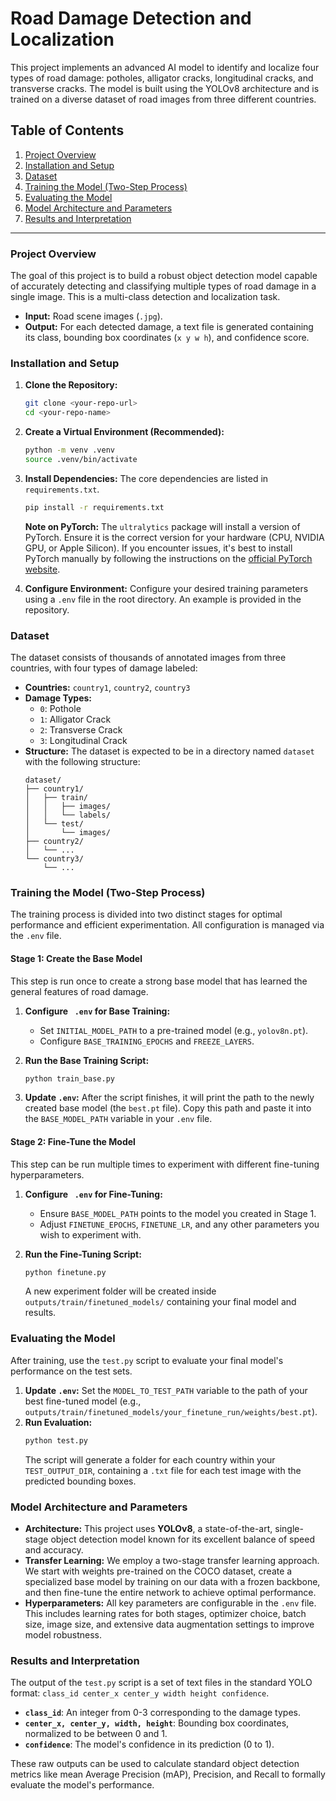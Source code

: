 # Road Damage Detection and Localization

This project implements an advanced AI model to identify and localize four types of road damage: potholes, alligator cracks, longitudinal cracks, and transverse cracks. The model is built using the YOLOv8 architecture and is trained on a diverse dataset of road images from three different countries.

## Table of Contents

1.  [Project Overview](#project-overview)
2.  [Installation and Setup](#installation-and-setup)
3.  [Dataset](#dataset)
4.  [Training the Model (Two-Step Process)](#training-the-model-two-step-process)
5.  [Evaluating the Model](#evaluating-the-model)
6.  [Model Architecture and Parameters](#model-architecture-and-parameters)
7.  [Results and Interpretation](#results-and-interpretation)

---

### Project Overview

The goal of this project is to build a robust object detection model capable of accurately detecting and classifying multiple types of road damage in a single image. This is a multi-class detection and localization task.

- **Input:** Road scene images (`.jpg`).
- **Output:** For each detected damage, a text file is generated containing its class, bounding box coordinates (`x y w h`), and confidence score.

### Installation and Setup

1.  **Clone the Repository:**

    ```bash
    git clone <your-repo-url>
    cd <your-repo-name>
    ```

2.  **Create a Virtual Environment (Recommended):**

    ```bash
    python -m venv .venv
    source .venv/bin/activate
    ```

3.  **Install Dependencies:**
    The core dependencies are listed in `requirements.txt`.

    ```bash
    pip install -r requirements.txt
    ```

    **Note on PyTorch:** The `ultralytics` package will install a version of PyTorch. Ensure it is the correct version for your hardware (CPU, NVIDIA GPU, or Apple Silicon). If you encounter issues, it's best to install PyTorch manually by following the instructions on the [official PyTorch website](https://pytorch.org/get-started/locally/).

4.  **Configure Environment:**
    Configure your desired training parameters using a `.env` file in the root directory. An example is provided in the repository.

### Dataset

The dataset consists of thousands of annotated images from three countries, with four types of damage labeled:

- **Countries:** `country1`, `country2`, `country3`
- **Damage Types:**
  - `0`: Pothole
  - `1`: Alligator Crack
  - `2`: Transverse Crack
  - `3`: Longitudinal Crack
- **Structure:** The dataset is expected to be in a directory named `dataset` with the following structure:
  ```
  dataset/
  ├── country1/
  │   ├── train/
  │   │   ├── images/
  │   │   └── labels/
  │   └── test/
  │       └── images/
  ├── country2/
  │   └── ...
  └── country3/
      └── ...
  ```

### Training the Model (Two-Step Process)

The training process is divided into two distinct stages for optimal performance and efficient experimentation. All configuration is managed via the `.env` file.

#### Stage 1: Create the Base Model

This step is run once to create a strong base model that has learned the general features of road damage.

1.  **Configure ` .env` for Base Training:**

    - Set `INITIAL_MODEL_PATH` to a pre-trained model (e.g., `yolov8n.pt`).
    - Configure `BASE_TRAINING_EPOCHS` and `FREEZE_LAYERS`.

2.  **Run the Base Training Script:**
    ```bash
    python train_base.py
    ```
3.  **Update `.env`:** After the script finishes, it will print the path to the newly created base model (the `best.pt` file). Copy this path and paste it into the `BASE_MODEL_PATH` variable in your `.env` file.

#### Stage 2: Fine-Tune the Model

This step can be run multiple times to experiment with different fine-tuning hyperparameters.

1.  **Configure ` .env` for Fine-Tuning:**

    - Ensure `BASE_MODEL_PATH` points to the model you created in Stage 1.
    - Adjust `FINETUNE_EPOCHS`, `FINETUNE_LR`, and any other parameters you wish to experiment with.

2.  **Run the Fine-Tuning Script:**
    ```bash
    python finetune.py
    ```
    A new experiment folder will be created inside `outputs/train/finetuned_models/` containing your final model and results.

### Evaluating the Model

After training, use the `test.py` script to evaluate your final model's performance on the test sets.

1.  **Update `.env`:** Set the `MODEL_TO_TEST_PATH` variable to the path of your best fine-tuned model (e.g., `outputs/train/finetuned_models/your_finetune_run/weights/best.pt`).
2.  **Run Evaluation:**
    ```bash
    python test.py
    ```
    The script will generate a folder for each country within your `TEST_OUTPUT_DIR`, containing a `.txt` file for each test image with the predicted bounding boxes.

### Model Architecture and Parameters

- **Architecture:** This project uses **YOLOv8**, a state-of-the-art, single-stage object detection model known for its excellent balance of speed and accuracy.
- **Transfer Learning:** We employ a two-stage transfer learning approach. We start with weights pre-trained on the COCO dataset, create a specialized base model by training on our data with a frozen backbone, and then fine-tune the entire network to achieve optimal performance.
- **Hyperparameters:** All key parameters are configurable in the `.env` file. This includes learning rates for both stages, optimizer choice, batch size, image size, and extensive data augmentation settings to improve model robustness.

### Results and Interpretation

The output of the `test.py` script is a set of text files in the standard YOLO format: `class_id center_x center_y width height confidence`.

- **`class_id`**: An integer from 0-3 corresponding to the damage types.
- **`center_x, center_y, width, height`**: Bounding box coordinates, normalized to be between 0 and 1.
- **`confidence`**: The model's confidence in its prediction (0 to 1).

These raw outputs can be used to calculate standard object detection metrics like mean Average Precision (mAP), Precision, and Recall to formally evaluate the model's performance.
